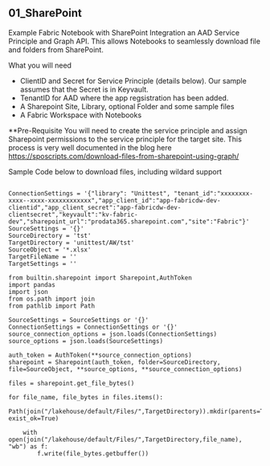 ## 01_SharePoint
Example Fabric Notebook with SharePoint Integration an AAD Service Principle and Graph API.
This allows Notebooks to seamlessly download file and folders from SharePoint.

What you will need 
- ClientID and Secret for Service Principle (details below). Our sample assumes that the Secret is in Keyvault.
- TenantID for AAD where the app regsistration has been added.
- A Sharepoint Site, Library, optional Folder and some sample files
- A Fabric Workspace with Notebooks

**Pre-Requisite
You will need to create the service principle and assign Sharepoint permissions to the service principle for the target site.
This process is very well documented in the blog here
https://sposcripts.com/download-files-from-sharepoint-using-graph/

Sample Code below to download files, including wildard support
<pre><code class='python'>
ConnectionSettings = '{"library": "Unittest", "tenant_id":"xxxxxxxx-xxxx--xxxx-xxxxxxxxxxxx","app_client_id":"app-fabricdw-dev-clientid","app_client_secret":"app-fabricdw-dev-clientsecret","keyvault":"kv-fabric-dev","sharepoint_url":"prodata365.sharepoint.com","site":"Fabric"}'
SourceSettings = '{}'
SourceDirectory = 'tst'
TargetDirectory = 'unittest/AW/tst'
SourceObject = '*.xlsx'
TargetFileName = ''
TargetSettings = ''   

from builtin.sharepoint import Sharepoint,AuthToken
import pandas
import json
from os.path import join
from pathlib import Path

SourceSettings = SourceSettings or '{}'
ConnectionSettings = ConnectionSettings or '{}'
source_connection_options = json.loads(ConnectionSettings)
source_options = json.loads(SourceSettings)

auth_token = AuthToken(**source_connection_options)
sharepoint = Sharepoint(auth_token, folder=SourceDirectory, file=SourceObject, **source_options, **source_connection_options)

files = sharepoint.get_file_bytes()

for file_name, file_bytes in files.items():
    Path(join("/lakehouse/default/Files/",TargetDirectory)).mkdir(parents=True, exist_ok=True)

    with open(join("/lakehouse/default/Files/",TargetDirectory,file_name), "wb") as f:
        f.write(file_bytes.getbuffer())
</code></pre>
  
